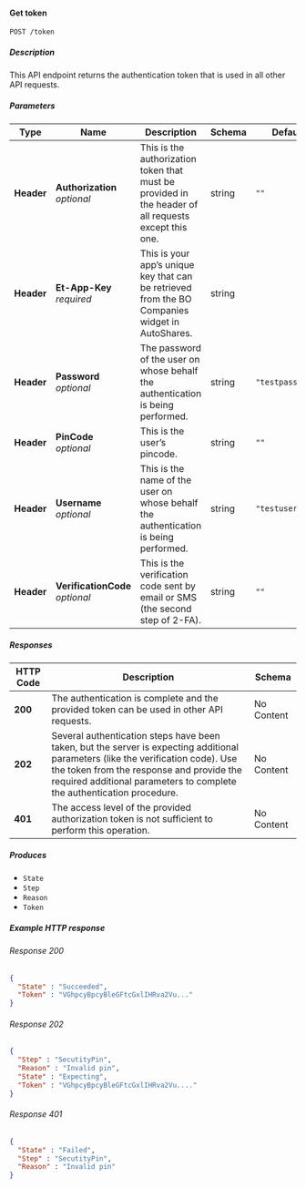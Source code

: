 
<a name="get_token"></a>
#### Get token
```
POST /token
```


##### Description
This API endpoint returns the authentication token that is used in all other API requests.


##### Parameters

|Type|Name|Description|Schema|Default|
|---|---|---|---|---|
|**Header**|**Authorization**  <br>*optional*|This is the authorization token that must be provided in the header of all requests except this one.|string|`""`|
|**Header**|**Et-App-Key**  <br>*required*|This is your app’s unique key that can be retrieved from the BO Companies widget in AutoShares.|string||
|**Header**|**Password**  <br>*optional*|The password of the user on whose behalf the authentication is being performed.|string|`"testpassword"`|
|**Header**|**PinCode**  <br>*optional*|This is the user’s pincode.|string|`""`|
|**Header**|**Username**  <br>*optional*|This is the name of the user on whose behalf the authentication is being performed.|string|`"testusername"`|
|**Header**|**VerificationCode**  <br>*optional*|This is the verification code sent by email or SMS (the second step of 2-FA).|string|`""`|


##### Responses

|HTTP Code|Description|Schema|
|---|---|---|
|**200**|The authentication is complete and the provided token can be used in other API requests.|No Content|
|**202**|Several authentication steps have been taken, but the server is expecting additional parameters (like the verification code). Use the token from the response and provide the required additional parameters to complete the authentication procedure.|No Content|
|**401**|The access level of the provided authorization token is not sufficient to perform this operation.|No Content|


##### Produces

* `State`
* `Step`
* `Reason`
* `Token`


##### Example HTTP response

###### Response 200
```json
{
  "State" : "Succeeded",
  "Token" : "VGhpcyBpcyBleGFtcGxlIHRva2Vu..."
}
```


###### Response 202
```json
{
  "Step" : "SecutityPin",
  "Reason" : "Invalid pin",
  "State" : "Expecting",
  "Token" : "VGhpcyBpcyBleGFtcGxlIHRva2Vu...."
}
```


###### Response 401
```json
{
  "State" : "Failed",
  "Step" : "SecutityPin",
  "Reason" : "Invalid pin"
}
```



